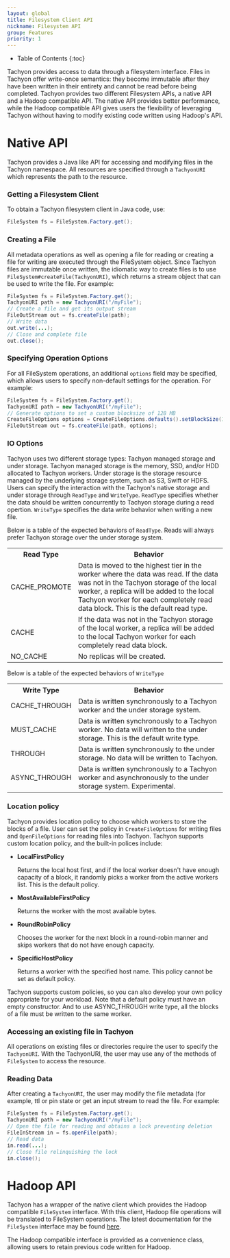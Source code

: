 ```yaml
---
layout: global
title: Filesystem Client API
nickname: Filesystem API
group: Features
priority: 1
---
```


* Table of Contents
{:toc}

Tachyon provides access to data through a filesystem interface. Files in Tachyon offer write-once
semantics: they become immutable after they have been written in their entirety and cannot be read
before being completed. Tachyon provides two different Filesystem APIs, a native API and a Hadoop
compatible API. The native API provides better performance, while the Hadoop compatible API gives
users the flexibility of leveraging Tachyon without having to modify existing code written using
Hadoop's API.

# Native API

Tachyon provides a Java like API for accessing and modifying files in the Tachyon namespace. All
resources are specified through a `TachyonURI` which represents the path to the resource.

### Getting a Filesystem Client

To obtain a Tachyon filesystem client in Java code, use:

```java
FileSystem fs = FileSystem.Factory.get();
```

### Creating a File

All metadata operations as well as opening a file for reading or creating a file for writing are
executed through the FileSystem object. Since Tachyon files are immutable once written, the
idiomatic way to create files is to use `FileSystem#createFile(TachyonURI)`, which returns
a stream object that can be used to write the file. For example:

```java
FileSystem fs = FileSystem.Factory.get();
TachyonURI path = new TachyonURI("/myFile");
// Create a file and get its output stream
FileOutStream out = fs.createFile(path);
// Write data
out.write(...);
// Close and complete file
out.close();
```

### Specifying Operation Options

For all FileSystem operations, an additional `options` field may be specified, which allows
users to specify non-default settings for the operation. For example:

```java
FileSystem fs = FileSystem.Factory.get();
TachyonURI path = new TachyonURI("/myFile");
// Generate options to set a custom blocksize of 128 MB
CreateFileOptions options = CreateFileOptions.defaults().setBlockSize(128 * Constants.MB);
FileOutStream out = fs.createFile(path, options);
```

### IO Options

Tachyon uses two different storage types: Tachyon managed storage and under storage. Tachyon managed
storage is the memory, SSD, and/or HDD allocated to Tachyon workers. Under storage is the storage
resource managed by the underlying storage system, such as S3, Swift or HDFS. Users can specify the
interaction with the Tachyon's native storage and under storage through `ReadType` and `WriteType`.
`ReadType` specifies whether the data should be written concurrently to Tachyon storage during a
read opertion. `WriteType` specifies the data write behavior when writing a new file.

Below is a table of the expected behaviors of `ReadType`. Reads will always prefer Tachyon storage
over the under storage system.

<table class="table table-striped">
<tr><th>Read Type</th><th>Behavior</th>
</tr>
<tr>
  <td>CACHE_PROMOTE</td>
  <td>Data is moved to the highest tier in the worker where the data was read. If the data was not
  in the Tachyon storage of the local worker, a replica will be added to the local Tachyon worker
  for each completely read data block. This is the default read type.</td>
</tr>
<tr>
  <td>CACHE</td>
  <td>If the data was not in the Tachyon storage of the local worker, a replica will be added to the
  local Tachyon worker for each completely read data block.</td>
</tr>
<tr>
  <td>NO_CACHE</td>
  <td>No replicas will be created.</td>
</tr>
</table>

Below is a table of the expected behaviors of `WriteType`

<table class="table table-striped">
<tr><th>Write Type</th><th>Behavior</th>
</tr>
<tr>
  <td>CACHE_THROUGH</td>
  <td>Data is written synchronously to a Tachyon worker and the under storage system.</td>
</tr>
<tr>
  <td>MUST_CACHE</td>
  <td>Data is written synchronously to a Tachyon worker. No data will written to the under storage.
  This is the default write type.</td>
</tr>
<tr>
  <td>THROUGH</td>
  <td>Data is written synchronously to the under storage. No data will be written to Tachyon.</td>
</tr>
<tr>
  <td>ASYNC_THROUGH</td>
  <td>Data is written synchronously to a Tachyon worker and asynchronously to the under storage
  system. Experimental.</td>
</tr>
</table>

### Location policy

Tachyon provides location policy to choose which workers to store the blocks of a file. User can set
the policy in `CreateFileOptions` for writing files and `OpenFileOptions` for reading files into
Tachyon. Tachyon supports custom location policy, and the built-in polices include:

* **LocalFirstPolicy**

    Returns the local host first, and if the local worker doesn't have enough capacity of a block,
    it randomly picks a worker from the active workers list. This is the default policy.

* **MostAvailableFirstPolicy**

    Returns the worker with the most available bytes.

* **RoundRobinPolicy**

    Chooses the worker for the next block in a round-robin manner and skips workers that do not have
    enough capacity.

* **SpecificHostPolicy**

    Returns a worker with the specified host name. This policy cannot be set as default policy.

Tachyon supports custom policies, so you can also develop your own policy appropriate for your
workload. Note that a default policy must have an empty constructor. And to use ASYNC_THROUGH write
type, all the blocks of a file must be written to the same worker.

### Accessing an existing file in Tachyon

All operations on existing files or directories require the user to specify the `TachyonURI`.
With the TachyonURI, the user may use any of the methods of `FileSystem` to access the resource.

### Reading Data

After creating a `TachyonURI`, the user may modify the file metadata (for example, ttl or pin state
or get an input stream to read the file. For example:

```java
FileSystem fs = FileSystem.Factory.get();
TachyonURI path = new TachyonURI("/myFile");
// Open the file for reading and obtains a lock preventing deletion
FileInStream in = fs.openFile(path);
// Read data
in.read(...);
// Close file relinquishing the lock
in.close();
```

# Hadoop API

Tachyon has a wrapper of the native client which provides the Hadoop compatible `FileSystem`
interface. With this client, Hadoop file operations will be translated to FileSystem
operations. The latest documentation for the `FileSystem` interface may be found
[here](http://hadoop.apache.org/docs/current/api/org/apache/hadoop/fs/FileSystem.html).

The Hadoop compatible interface is provided as a convenience class, allowing users to retain
previous code written for Hadoop.
